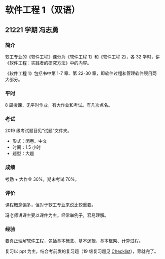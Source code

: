 # 软件工程 1（双语）

## 21221 学期 冯志勇

### 简介

软工专业的《软件工程》课分为《软件工程 1》和《软件工程 2》，各 32 学时，讲《软件工程：实践者的研究方法》中的内容。

《软件工程 1》包括书中第 1-7 章、第 22-30 章，即软件过程和管理软件项目两大部分。

### 平时

8 周授课，无平时作业，有大作业和考试。有几次点名。

### 考试

2019 级考试题目见“试题”文件夹。

- 形式：闭卷、中文
- 时间：1.5 小时
- 题型：大题

### 成绩

考勤 + 大作业 30%，期末考试 70%。

### 评价

课程概念偏多，但对于软工专业来说比较重要。

冯老师讲课主要以课件为主，经常举例子，容易理解。

### 经验

要真正理解软件工程，包括基本概念、基本逻辑、基本框架、计算过程。

复习以 ppt 为主，结合考前发的复习题（19 级复习题见 [Checklist](./复习题/Checklist.html)），背就完了。
